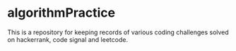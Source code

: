 # algorithmPractice

This is a repository for keeping records of various coding challenges solved on hackerrank, code signal and leetcode.
